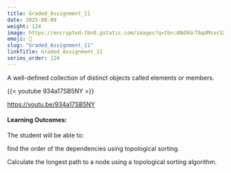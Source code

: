 ```yaml
---
title: Graded_Assignment_11                           
date: 2025-08-09
weight: 124
image: https://encrypted-tbn0.gstatic.com/images?q=tbn:ANd9GcTAqdMsvc5XhJHtxsl8pmOmOPh0Bt30gAcVtA&s
emoji: 🧮
slug: "Graded_Assignment_11"
linkTitle: Graded_Assignment_11   
series_order: 124
---
```


A well-defined collection of distinct objects called elements or members.

{{< youtube 934a17SB5NY >}}

https://youtu.be/934a17SB5NY

#### Learning Outcomes:

The student will be able to:

find the order of the dependencies using topological sorting.

Calculate the longest path to a node using a topological sorting algorithm.